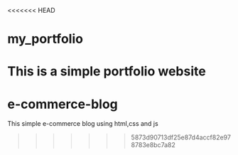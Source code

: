 <<<<<<< HEAD
# my_portfolio
This is a simple portfolio website
=======
# e-commerce-blog
This simple e-commerce blog using html,css and js
>>>>>>> 5873d90713df25e87d4accf82e978783e8bc7a82
